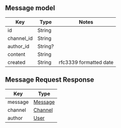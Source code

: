 
## Message model

| Key        | Type    | Notes                  |
| -          | -       | -                      |
| id         | String  |                        |
| channel_id | String  |                        |
| author_id  | String? |                        |
| content    | String  |                        |
| created    | String  | rfc3339 formatted date |

## Message Request Response

| Key     | Type                               |
| -       | -                                  |
| message | [Message](#message-model)          |
| channel | [Channel](./channel.md#channel-model) |
| author  | [User](./user.md#user-model)       |
